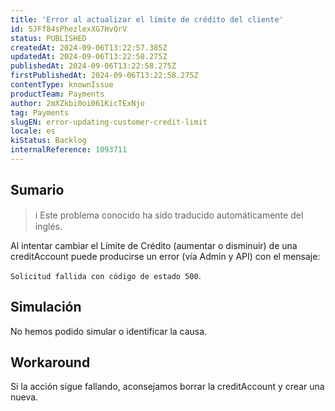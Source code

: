 ```yaml
---
title: 'Error al actualizar el límite de crédito del cliente'
id: 5JFf84sPhezlexXG7HvQrV
status: PUBLISHED
createdAt: 2024-09-06T13:22:57.385Z
updatedAt: 2024-09-06T13:22:58.275Z
publishedAt: 2024-09-06T13:22:58.275Z
firstPublishedAt: 2024-09-06T13:22:58.275Z
contentType: knownIssue
productTeam: Payments
author: 2mXZkbi0oi061KicTExNjo
tag: Payments
slugEN: error-updating-customer-credit-limit
locale: es
kiStatus: Backlog
internalReference: 1093711
---
```


## Sumario

>ℹ️ Este problema conocido ha sido traducido automáticamente del inglés.


Al intentar cambiar el Límite de Crédito (aumentar o disminuir) de una creditAccount puede producirse un error (vía Admin y API) con el mensaje:

`Solicitud fallida con código de estado 500`.


##

## Simulación


No hemos podido simular o identificar la causa.



## Workaround


Si la acción sigue fallando, aconsejamos borrar la creditAccount y crear una nueva.




